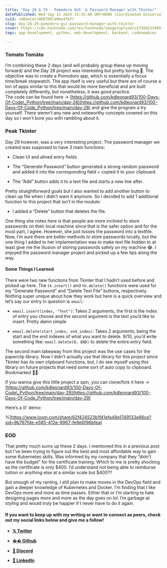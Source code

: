 ```yaml
---
title: "Day 28 & 29 - Pomodoro GUI  & Password Manager with Tkinter"
datePublished: Wed Sep 11 2024 13:35:40 GMT+0000 (Coordinated Universal Time)
cuid: cm0xwletr000709le0mo4fkfr
slug: day-28-29-pomodoro-gui-password-manager-with-tkinter
cover: https://cdn.hashnode.com/res/hashnode/image/upload/v1726023349914/b951a6e1-afd9-4ab4-b434-a14bb7886c56.png
tags: app-development, python, web-development, backend, codenewbies

---
```


### Tomato Tomàto

I’m combining these 2 days (and will probably group these up moving forward) and the Day 28 project was interesting but pretty boring 🥱. The objective was to create a Pomodoro app, which is essentially a focus time/break stopwatch. The app itself is very useful but there are of course a ton of apps similar to this that would be more beneficial and are built completely differently, but nonetheless, it was good practice.  
The code can be found here → [https://github.com/kdleonard93/100-Days-Of-Code\_Python/tree/main/day-28](https://github.com/kdleonard93/100-Days-Of-Code_Python/tree/main/day-28) and give the program a try yourself. There weren’t any new and noteworthy concepts covered on this day so I won’t bore you with rambling about it.

### Peak Tkinter

Day 29 however, was a very interesting project. The password manager we created was supposed to have 3 main functions:

* Clean UI and alined entry fields
    
* The “Generate Password” button generated a strong random password and added it into the corresponding field + copied it to your clipboard.
    
* The “Add” button adds it to a text file and starts a new line after.
    

Pretty straightforward goals but I also wanted to add another button to clean up file when I didn’t want it anymore. So I decided to add 1 additional function to this project that isn't in the module:

* I added a “Delete” button that deletes the file.
    

One thing she notes here is that people are more inclined to store passwords on their local machine since that is the safer option and for the most part, I agree. However, she just tosses the password into a textfile. Now, I’m sure there are better methods to store passwords locally, but the one thing I added to her implementation was to make text file hidden to at least give me the illusion of storing passwords safely on my machine 😂. I enjoyed the password manager project and picked up a few tips along the way.

#### Some Things I Learned

There were two new functions from Tkinter that I hadn’t used before and picked up here. The `tk.insert()` and `tk.delete()` functions were used for my “Generate Password” and “Delete Text File” buttons, respectively. Nothing super unique about how they work but here is a quick overview and let’s say our entry in question is `email`:

* `email.insert(index, "Text")`: Takes 2 arguments, the first is the index of entry you choose and the second argument is the text you’d like to insert. Pretty damn simple
    
* `email.delete(start_index, end_index)`: Takes 2 arguments, being the start and the end indexes of what you want to delete. 9/10, you’d write something like: `email.delete(0, END)` to delete the entire entry field.
    

The second main takeaway from this project was the use cases for the paperclip library. Now I didn’t actually use that library for this project since Tkinter has its own clipboard functions, but, I do see myself using this library on future projects that need some sort of auto copy to clipboard. Bookmarked 🤘🏾.

If you wanna give this little project a spin, you can clone/fork it here → [https://github.com/kdleonard93/100-Days-Of-Code\_Python/tree/main/day-29](https://github.com/kdleonard93/100-Days-Of-Code_Python/tree/main/day-29)

Here’s a lil’ demo:

%[https://www.loom.com/share/62f424523b1f41efa48e1749133e86ce?sid=9b767fde-e585-412e-9967-fe9e6f96bfea] 

### EOD

That pretty much sums up these 2 days. I mentioned this in a previous post but I’ve been trying to figure out the best and most affordable way to gain some Kubernetes skills. Was informed by my company that they “didn’t have the budget” for the certificate training. Which to me is pretty shocking as the certificate is only $400. I’d understand not being able to reimburse tuition or anything else at a similar scale but $400??

But enough of my ranting, I still plan to make moves in the DevOps field and gain a deeper knowledge of Kubernetes and Docker. I’m finding that I like DevOps more and more as time passes. Either that or I’m starting to hate designing pages more and more as the day goes on lol. I’m garbage at styling and would truly be happier if I never have to do it again.

#### **If you want to keep up with my writing or want to connect as peers, check out my social links below and give me a follow!**

* [**𝕏 Twitter**](https://twitter.com/RingoMandingo93)
    
* [**�**](https://twitter.com/RingoMandingo93)[**� Github**](https://github.com/kdleonard93)
    
* [**👾 Discor**](https://discord.com/users/407639833146818570)[**d**](https://www.linkedin.com/in/kyle-leonard93/)
    
* [**👔 LinkedIn**](https://www.linkedin.com/in/kyle-leonard93/)